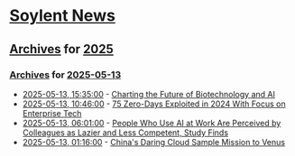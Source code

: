 # [Soylent News](../../../README.md)

## [Archives](../../index.md) for [2025](../index.md)

### [Archives](../../index.md) for [2025-05-13](index.md)

* [2025-05-13, 15:35:00](https://soylentnews.org/article.pl?sid=25/05/13/0133228&from=rss) - [Charting the Future of Biotechnology and AI](https://soylentnews.org/article.pl?sid=25/05/13/0133228&from=rss)
* [2025-05-13, 10:46:00](https://soylentnews.org/article.pl?sid=25/05/12/1123248&from=rss) - [75 Zero-Days Exploited in 2024 With Focus on Enterprise Tech](https://soylentnews.org/article.pl?sid=25/05/12/1123248&from=rss)
* [2025-05-13, 06:01:00](https://soylentnews.org/article.pl?sid=25/05/12/1114249&from=rss) - [People Who Use AI at Work Are Perceived by Colleagues as Lazier and Less Competent, Study Finds](https://soylentnews.org/article.pl?sid=25/05/12/1114249&from=rss)
* [2025-05-13, 01:16:00](https://soylentnews.org/article.pl?sid=25/05/11/1440209&from=rss) - [China's Daring Cloud Sample Mission to Venus](https://soylentnews.org/article.pl?sid=25/05/11/1440209&from=rss)
